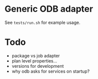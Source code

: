 # Generic ODB adapter

See `tests/run.sh` for example usage.

# Todo

- package vs job adapter
- plan level properties...
- versions for development
- why odb asks for services on startup?

